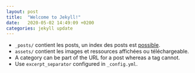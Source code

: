 ```yaml
---
layout: post
title:  "Welcome to Jekyll!"
date:   2020-05-02 14:49:09 +0200
categories: jekyll update
---
```


 - `_posts/` contient les posts, un index des posts est [possible](../posts-summary.md).
 - `assets/` contient les images et ressources affichées ou téléchargeable.
 - A category can be part of the URL for a post whereas a tag cannot.
 - Use `excerpt_separator` configured in `_config.yml`.